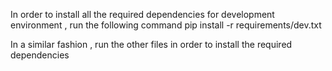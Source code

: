 In order to install all the required dependencies for development environment , run the following command
pip install -r requirements/dev.txt

In a similar fashion , run the other files in order to install the required dependencies
